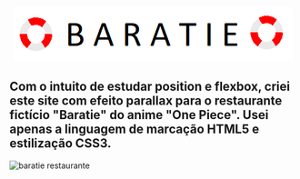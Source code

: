<p align="center">
  <img src="https://github.com/lafartins/Baratie-restaurant/blob/main/baratie-logo.png" />
</p>


## Com o intuito de estudar position e flexbox, criei este site com efeito parallax para o restaurante fictício "Baratie" do anime "One Piece". Usei apenas a linguagem de marcação HTML5 e estilização CSS3.




![baratie restaurante](https://github.com/lafartins/Baratie-restaurant/blob/main/gif.gif)
